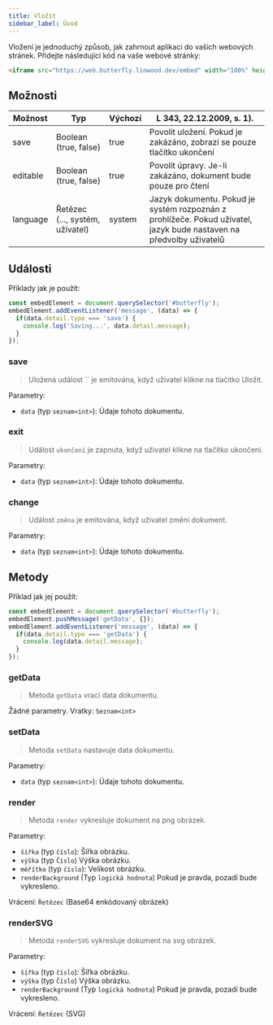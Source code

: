 ```yaml
---
title: Vložit
sidebar_label: Úvod
---
```


Vložení je jednoduchý způsob, jak zahrnout aplikaci do vašich webových stránek. Přidejte následující kód na vaše webové stránky:

```html
<iframe src="https://web.butterfly.linwood.dev/embed" width="100%" height="500px" allowtransparency="true"></iframe>
```

## Možnosti

| Možnost  | Typ                             | Výchozí | L 343, 22.12.2009, s. 1).                                                                                           |
| -------- | ------------------------------- | ------- | ------------------------------------------------------------------------------------------------------------------- |
| save     | Boolean (true, false)           | true    | Povolit uložení. Pokud je zakázáno, zobrazí se pouze tlačítko ukončení                                              |
| editable | Boolean (true, false)           | true    | Povolit úpravy. Je-li zakázáno, dokument bude pouze pro čtení                                                       |
| language | Řetězec (..., systém, uživatel) | system  | Jazyk dokumentu. Pokud je systém rozpoznán z prohlížeče. Pokud uživatel, jazyk bude nastaven na předvolby uživatelů |

## Události

Příklady jak je použít:

```javascript
const embedElement = document.querySelector('#butterfly');
embedElement.addEventListener('message', (data) => {
  if(data.detail.type === 'save') {
    console.log('Saving...', data.detail.message);
  }
});
```

### save

> Uložená událost `` je emitována, když uživatel klikne na tlačítko Uložit.

Parametry:

* `data` (typ `seznam<int>`): Údaje tohoto dokumentu.

### exit

> Událost `ukončení` je zapnuta, když uživatel klikne na tlačítko ukončení.

Parametry:

* `data` (typ `seznam<int>`): Údaje tohoto dokumentu.

### change

> Událost `změna` je emitována, když uživatel změní dokument.

Parametry:

* `data` (typ `seznam<int>`): Údaje tohoto dokumentu.

## Metody

Příklad jak jej použít:

```javascript
const embedElement = document.querySelector('#butterfly');
embedElement.pushMessage('getData', {});
embedElement.addEventListener('message', (data) => {
  if(data.detail.type === 'getData') {
    console.log(data.detail.message);
  }
});
```

### getData

> Metoda `getData` vrací data dokumentu.

Žádné parametry. Vratky: `Seznam<int>`

### setData

> Metoda `setData` nastavuje data dokumentu.

Parametry:

* `data` (typ `seznam<int>`): Údaje tohoto dokumentu.

### render

> Metoda `render` vykresluje dokument na png obrázek.

Parametry:

* `šířka` (typ `číslo`): Šířka obrázku.
* `výška` (typ `Číslo`) Výška obrázku.
* `měřítko` (typ `číslo`): Velikost obrázku.
* `renderBackground` (Typ `logická hodnota`) Pokud je pravda, pozadí bude vykresleno.

Vrácení: `Řetězec` (Base64 enkódovaný obrázek)

### renderSVG

> Metoda `renderSVG` vykresluje dokument na svg obrázek.

Parametry:

* `šířka` (typ `číslo`): Šířka obrázku.
* `výška` (typ `Číslo`) Výška obrázku.
* `renderBackground` (Typ `logická hodnota`) Pokud je pravda, pozadí bude vykresleno.

Vrácení: `Řetězec` (SVG)
